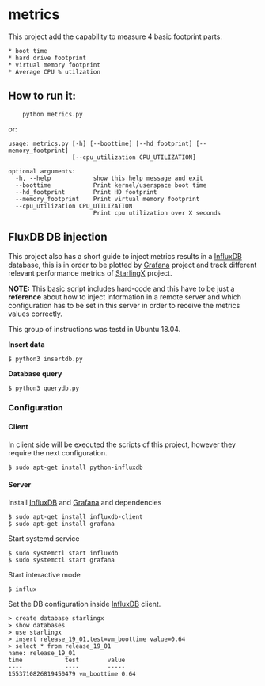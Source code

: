 # metrics

This project add the capability to measure 4 basic footprint parts:

	* boot time
	* hard drive footprint
	* virtual memory footprint
	* Average CPU % utilzation

## How to run it:

```
	python metrics.py
```

or:

```
usage: metrics.py [-h] [--boottime] [--hd_footprint] [--memory_footprint]
                  [--cpu_utilization CPU_UTILIZATION]

optional arguments:
  -h, --help            show this help message and exit
  --boottime            Print kernel/userspace boot time
  --hd_footprint        Print HD footprint
  --memory_footprint    Print virtual memory footprint
  --cpu_utilization CPU_UTILIZATION
                        Print cpu utilization over X seconds
```
## FluxDB DB injection

This project also has a short guide to inject metrics results in a [InfluxDB]
database, this is in order to be plotted by [Grafana] project and track
different relevant performance metrics of [StarlingX] project.

**NOTE:**
This basic script includes hard-code and this have to be just a **reference**
about how to inject information in a remote server and which configuration
has to be set in this server in order to receive the metrics values correctly.

This group of instructions was testd in Ubuntu 18.04.


**Insert data**

```
$ python3 insertdb.py
```

**Database query**

```
$ python3 querydb.py
```

### Configuration

#### Client

In client side will be executed the scripts of this project, however they
require the next configuration.

```
$ sudo apt-get install python-influxdb
```

#### Server

Install [InfluxDB] and [Grafana] and dependencies

```
$ sudo apt-get install influxdb-client
$ sudo apt-get install grafana
```

Start systemd service

```
$ sudo systemctl start influxdb
$ sudo systemctl start grafana
```

Start interactive mode

```
$ influx
```

Set the DB configuration inside [InfluxDB] client.
```
> create database starlingx
> show databases
> use starlingx
> insert release_19_01,test=vm_boottime value=0.64
> select * from release_19_01
name: release_19_01
time			test		value
----			----		-----
1553710826819450479	vm_boottime	0.64
```

[Grafana]: https://grafana.com/
[InfluxDB]: https://github.com/influxdata/influxdb
[StarlingX]: http://www.starlingx.io/
